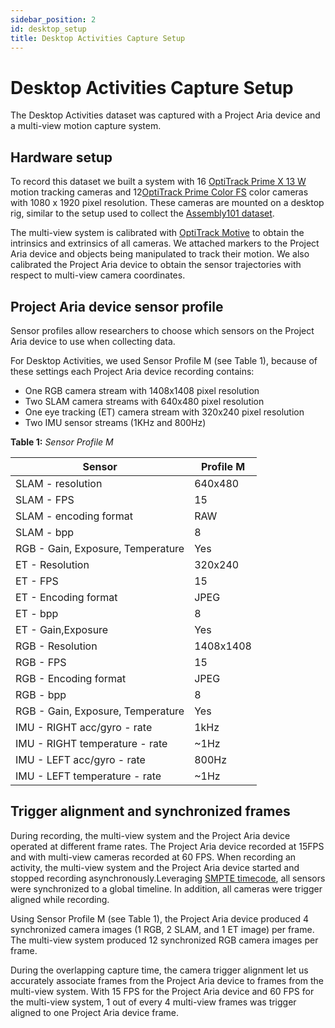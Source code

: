 ```yaml
---
sidebar_position: 2
id: desktop_setup
title: Desktop Activities Capture Setup
---
```

# Desktop Activities Capture Setup

The Desktop Activities dataset was captured with a Project Aria device and a multi-view motion capture system.

## Hardware setup

To record this dataset we built a system with 16 [OptiTrack Prime X 13 W](https://optitrack.com/cameras/primex-13w/) motion tracking cameras and 12[OptiTrack Prime Color FS](https://optitrack.com/cameras/prime-color/buy.html) color cameras with 1080 x 1920 pixel resolution. These cameras are mounted on a desktop rig, similar to the setup used to collect the [Assembly101 dataset](https://assembly-101.github.io/).

The multi-view system is calibrated with [OptiTrack Motive](https://optitrack.com/software/motive/) to obtain the intrinsics and extrinsics of all cameras. We attached markers to the Project Aria device and objects being manipulated to track their motion. We also calibrated the Project Aria device to obtain the sensor trajectories with respect to multi-view camera coordinates.


## Project Aria device sensor profile

Sensor profiles allow researchers to choose which sensors on the Project Aria device to use when collecting data.

For Desktop Activities, we used Sensor Profile M (see Table 1), because of these settings each Project Aria device recording contains:

* One RGB camera stream with 1408x1408 pixel resolution
* Two SLAM camera streams with 640x480 pixel resolution
* One eye tracking (ET) camera stream with 320x240 pixel resolution
* Two IMU sensor streams (1KHz and 800Hz)


**Table 1:** *Sensor Profile M*

|Sensor |Profile M |
|--- |--- |
|SLAM - resolution |640x480 |
|SLAM - FPS |15 |
|SLAM - encoding format |RAW |
|SLAM - bpp |8 |
|RGB - Gain, Exposure, Temperature |Yes |
|ET - Resolution |320x240 |
|ET - FPS |15 |
|ET - Encoding format |JPEG |
|ET - bpp |8 |
|ET - Gain,Exposure |Yes |
|RGB - Resolution |1408x1408 |
|RGB - FPS |15 |
|RGB - Encoding format |JPEG |
|RGB - bpp |8 |
|RGB - Gain, Exposure, Temperature |Yes |
|IMU - RIGHT acc/gyro - rate |1kHz |
|IMU - RIGHT temperature - rate |~1Hz |
|IMU - LEFT acc/gyro - rate |800Hz |
|IMU - LEFT temperature - rate |~1Hz |

## Trigger alignment and synchronized frames

During recording, the multi-view system and the Project Aria device operated at different frame rates. The Project Aria device recorded at 15FPS and with multi-view cameras recorded at 60 FPS. When recording an activity, the multi-view system and the Project Aria device started and stopped recording asynchronously.Leveraging [SMPTE timecode](https://en.wikipedia.org/wiki/SMPTE_timecode), all sensors were synchronized to a global timeline. In addition, all cameras were trigger aligned while recording.

Using Sensor Profile M (see Table 1), the Project Aria device produced 4 synchronized camera images (1 RGB, 2 SLAM, and 1 ET image) per frame. The multi-view system produced 12 synchronized RGB camera images per frame.

During the overlapping capture time, the camera trigger alignment let us accurately associate frames from the Project Aria device to frames from the multi-view system. With 15 FPS for the Project Aria device and 60 FPS for the multi-view system, 1 out of every 4 multi-view frames was trigger aligned to one Project Aria device frame.
